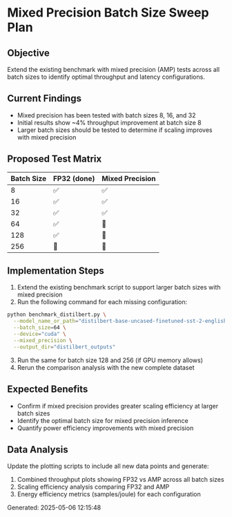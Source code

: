 # Mixed Precision Batch Size Sweep Plan

## Objective
Extend the existing benchmark with mixed precision (AMP) tests across all batch sizes to identify optimal throughput and latency configurations.

## Current Findings
- Mixed precision has been tested with batch sizes 8, 16, and 32
- Initial results show ~4% throughput improvement at batch size 8
- Larger batch sizes should be tested to determine if scaling improves with mixed precision

## Proposed Test Matrix

| Batch Size | FP32 (done) | Mixed Precision |
|------------|-------------|-----------------|
| 8          | ✅          | ✅              |
| 16         | ✅          | ✅              |
| 32         | ✅          | ✅              |
| 64         | ✅          | 🔲              |
| 128        | ✅          | 🔲              |
| 256        | 🔲          | 🔲              |

## Implementation Steps

1. Extend the existing benchmark script to support larger batch sizes with mixed precision
2. Run the following command for each missing configuration:

```bash
python benchmark_distilbert.py \
  --model_name_or_path="distilbert-base-uncased-finetuned-sst-2-english" \
  --batch_size=64 \
  --device="cuda" \
  --mixed_precision \
  --output_dir="distilbert_outputs"
```

3. Run the same for batch size 128 and 256 (if GPU memory allows)
4. Rerun the comparison analysis with the new complete dataset

## Expected Benefits

- Confirm if mixed precision provides greater scaling efficiency at larger batch sizes
- Identify the optimal batch size for mixed precision inference
- Quantify power efficiency improvements with mixed precision

## Data Analysis

Update the plotting scripts to include all new data points and generate:
1. Combined throughput plots showing FP32 vs AMP across all batch sizes
2. Scaling efficiency analysis comparing FP32 and AMP
3. Energy efficiency metrics (samples/joule) for each configuration

Generated: 2025-05-06 12:15:48
